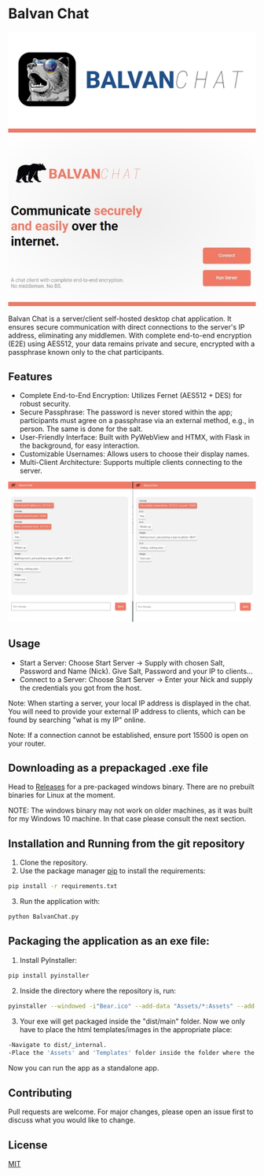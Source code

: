 # Balvan Chat

![alt text](https://github.com/xxzoltanxx/Balvan-Chat/blob/master/Images/balvanlogo.png?raw=true)
![alt text](https://github.com/xxzoltanxx/Balvan-Chat/blob/master/mainmenu.jpeg?raw=true)

Balvan Chat is a server/client self-hosted desktop chat application. It ensures secure communication with direct connections to the server's IP address, eliminating any middlemen. With complete end-to-end encryption (E2E) using AES512, your data remains private and secure, encrypted with a passphrase known only to the chat participants.

## Features

- Complete End-to-End Encryption: Utilizes Fernet (AES512 + DES) for robust security.
- Secure Passphrase: The password is never stored within the app; participants must agree on a passphrase via an external method, e.g., in person. The same is done for the salt.
- User-Friendly Interface: Built with PyWebView and HTMX, with Flask in the background, for easy interaction.
- Customizable Usernames: Allows users to choose their display names.
- Multi-Client Architecture: Supports multiple clients connecting to the server.


![alt text](https://github.com/xxzoltanxx/Balvan-Chat/blob/master/mainscreenshot.jpg?raw=true)

## Usage

- Start a Server: Choose Start Server -> Supply with chosen Salt, Password and Name (Nick). Give Salt, Password and your IP to clients...
- Connect to a Server: Choose Start Server -> Enter your Nick and supply the credentials you got from the host.

Note: When starting a server, your local IP address is displayed in the chat. You will need to provide your external IP address to clients, which can be found by searching "what is my IP" online.

Note: If a connection cannot be established, ensure port 15500 is open on your router.


## Downloading as a prepackaged .exe file

Head to [Releases](https://github.com/xxzoltanxx/Balvan-Chat/releases) for a pre-packaged windows binary.
There are no prebuilt binaries for Linux at the moment.

NOTE: The windows binary may not work on older machines, as it was built for my Windows 10 machine.
In that case please consult the next section.


## Installation and Running from the git repository

1) Clone the repository.
2) Use the package manager [pip](https://pip.pypa.io/en/stable/) to install the requirements: 

```bash
pip install -r requirements.txt
```

3) Run the application with:

```bash
python BalvanChat.py
```

## Packaging the application as an exe file:

1) Install PyInstaller:

```bash
pip install pyinstaller
```

2) Inside the directory where the repository is, run:

```bash
pyinstaller --windowed -i"Bear.ico" --add-data "Assets/*:Assets" --add-data "Templates/*:Templates" BalvanChat.py
```

3) Your exe will get packaged inside the "dist/main" folder. Now we only have to place the html templates/images in the appropriate place:

```bash
-Navigate to dist/_internal.
-Place the 'Assets' and 'Templates' folder inside the folder where the .exe is
```

Now you can run the app as a standalone app.



## Contributing

Pull requests are welcome. For major changes, please open an issue first
to discuss what you would like to change.

## License

[MIT](https://choosealicense.com/licenses/mit/)
